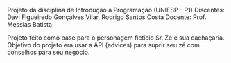 Projeto da disciplina de Introdução a Programação (UNIESP - P1)
Discentes: Davi Figueiredo Gonçalves Vilar, Rodrigo Santos Costa
Docente: Prof. Messias Batista

Projeto feito como base para o personagem fictício Sr. Zé e sua cachaçaria. Objetivo do projeto era usar a API (advices) para suprir seu zé com conselhos para seu negócio.
